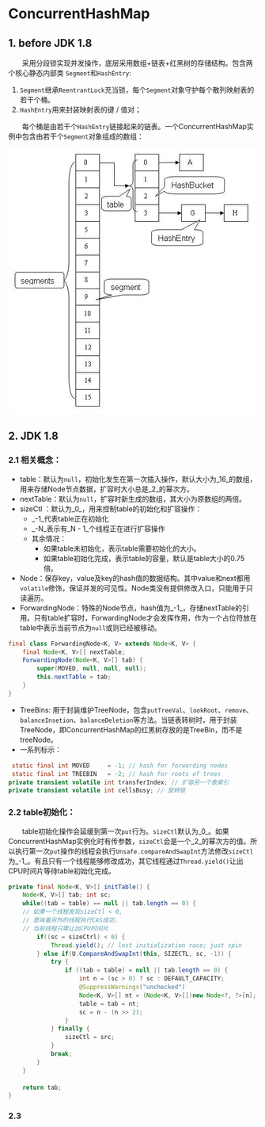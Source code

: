 # ConcurrentHashMap

## 1. before JDK 1.8
&#12288;&#12288;采用分段锁实现并发操作，底层采用数组+链表+红黑树的存储结构。包含两个核心静态内部类 `Segment`和`HashEntry`:
1. `Segment`继承`ReentrantLock`充当锁，每个`Segment`对象守护每个散列映射表的若干个桶。
2. `HashEntry`用来封装映射表的键 / 值对；

&#12288;&#12288;每个桶是由若干个`HashEntry`链接起来的链表。一个ConcurrentHashMap实例中包含由若干个`Segment`对象组成的数组：

![ConcurrentHashMap before JDK 1.8](./Images/chm_before1.8.png)


## 2. JDK 1.8
### 2.1 相关概念：
* table：默认为`null`，初始化发生在第一次插入操作，默认大小为_16_的数组，用来存储Node节点数据，扩容时大小总是_2_的幂次方。
* nextTable：默认为`null`，扩容时新生成的数组，其大小为原数组的两倍。
* sizeCtl ：默认为_0_，用来控制table的初始化和扩容操作：
    * _-1_代表table正在初始化
    * _-N_表示有_N - 1_个线程正在进行扩容操作
    * 其余情况：
        * 如果table未初始化，表示table需要初始化的大小。
        * 如果table初始化完成，表示table的容量，默认是table大小的0.75倍。
* Node：保存key，value及key的hash值的数据结构。其中value和next都用`volatile`修饰，保证并发的可见性。Node类没有提供修改入口，只能用于只读遍历。
* ForwardingNode：特殊的Node节点，hash值为_-1_，存储nextTable的引用。只有table扩容时，ForwardingNode才会发挥作用，作为一个占位符放在table中表示当前节点为`null`或则已经被移动。

```java
final class ForwardingNode<K, V> extends Node<K, V> {
    final Node<K, V>[] nextTable;
    ForwardingNode(Node<K, V>[] tab) {
        super(MOVED, null, null, null);
        this.nextTable = tab;
    }
}
```

* TreeBins: 用于封装维护TreeNode，包含`putTreeVal`、`lookRoot`、`remove`、`balanceInsetion`、`balanceDeletion`等方法。当链表转树时，用于封装TreeNode，即ConcurrentHashMap的红黑树存放的是TreeBin，而不是treeNode。
* 一系列标示：
```java
 static final int MOVED     = -1; // hash for forwarding nodes
 static final int TREEBIN   = -2; // hash for roots of trees
private transient volatile int transferIndex; // 扩容另一个表索引
private transient volatile int cellsBusy; // 旋转锁
```


### 2.2 table初始化：
&#12288;&#12288;table初始化操作会延缓到第一次`put`行为。`sizeCtl`默认为_0_。如果ConcurrentHashMap实例化时有传参数，`sizeCtl`会是一个_2_的幂次方的值。所以执行第一次`put`操作的线程会执行`Unsafe.compareAndSwapInt`方法修改`sizeCtl`为_-1_。有且只有一个线程能够修改成功，其它线程通过`Thread.yield()`让出CPU时间片等待table初始化完成。

```java
private final Node<K, V>[] initTable() {
    Node<K, V>[] tab; int sc;
    while((tab = table) == null || tab.length == 0) {
    // 如果一个线程发现sizeCtl < 0,
    // 意味着另外的线程执行CAS成功，
    // 当前线程只需让出CPU时间片
        if((sc = sizeCtrl) < 0) {
            Thread.yield(); // lost initialization race; just spin
        } else if(U.CompareAndSwapInt(this, SIZECTL, sc, -1)) {
            try {
                if ((tab = table) = null || tab.length == 0) {
                    int n = (sc > 0) ? sc : DEFAULT_CAPACITY;
                    @SuppressWarnings("unchecked")
                    Node<K, V>[] nt = (Node<K, V>[])new Node<?, ?>[n];
                    table = tab = nt;
                    sc = n - (n >> 2);
                }
            } finally {
                sizeCtl = src;
            }
            break;
        }
    }

    return tab;
}
```


### 2.3 




